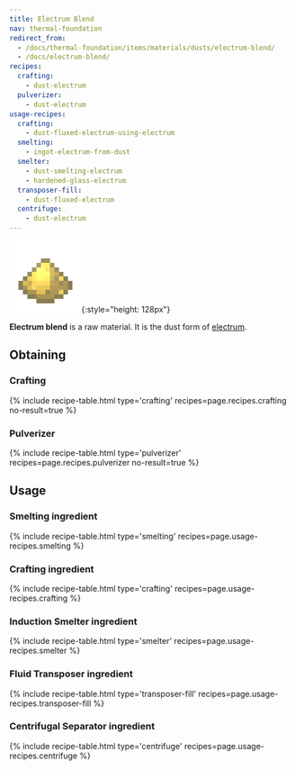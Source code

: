 ```yaml
---
title: Electrum Blend
nav: thermal-foundation
redirect_from:
  - /docs/thermal-foundation/items/materials/dusts/electrum-blend/
  - /docs/electrum-blend/
recipes:
  crafting:
    - dust-electrum
  pulverizer:
    - dust-electrum
usage-recipes:
  crafting:
    - dust-fluxed-electrum-using-electrum
  smelting:
    - ingot-electrum-from-dust
  smelter:
    - dust-smelting-electrum
    - hardened-glass-electrum
  transposer-fill:
    - dust-fluxed-electrum
  centrifuge:
    - dust-electrum
---
```


![Electrum blend](/assets/images/thermal-foundation/dust-electrum.png){:style="height: 128px"}


**Electrum blend** is a raw material. It is the dust form of
[electrum](/docs/thermal-foundation/electrum-ingot/).


Obtaining
---------

### Crafting
{% include recipe-table.html type='crafting' recipes=page.recipes.crafting no-result=true %}

### Pulverizer
{% include recipe-table.html type='pulverizer' recipes=page.recipes.pulverizer no-result=true %}


Usage
-----

### Smelting ingredient
{% include recipe-table.html type='smelting' recipes=page.usage-recipes.smelting %}

### Crafting ingredient
{% include recipe-table.html type='crafting' recipes=page.usage-recipes.crafting %}

### Induction Smelter ingredient
{% include recipe-table.html type='smelter' recipes=page.usage-recipes.smelter %}

### Fluid Transposer ingredient
{% include recipe-table.html type='transposer-fill' recipes=page.usage-recipes.transposer-fill %}

### Centrifugal Separator ingredient
{% include recipe-table.html type='centrifuge' recipes=page.usage-recipes.centrifuge %}
